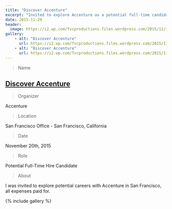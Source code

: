 ```yaml
---
title: "Discover Accenture"
excerpt: "Invited to explore Accenture as a potential full-time candidate."
date: 2015-11-20
header:
  image: https://i2.wp.com/fvcproductions.files.wordpress.com/2015/11/img_0108.jpg
gallery:
    - alt: "Discover Accenture"
      url: https://i2.wp.com/fvcproductions.files.wordpress.com/2015/11/kate-selfie.jpg
    - alt: "Discover Accenture"
      url: https://i2.wp.com/fvcproductions.files.wordpress.com/2015/11/img_0108.jpg
---
```


> Name

## <a title="Accenture" href="https://www.accenture.com/us-en" target="_blank" rel="noopener">Discover Accenture</a>

> Organizer

Accenture

> Location

San Francisco Office - San Francisco, California

> Date

November 20th, 2015

> Role

Potential Full-Time Hire Candidate

> About

I was invited to explore potential careers with Accenture in San Francisco, all expenses paid for.

{% include gallery %}